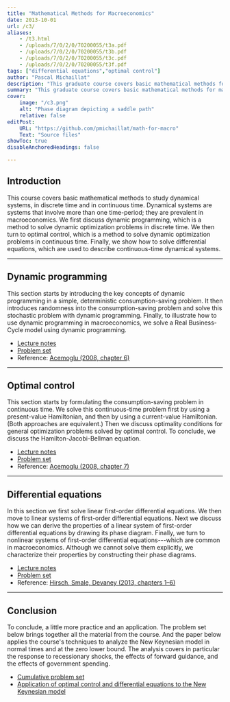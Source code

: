 ```yaml
---
title: "Mathematical Methods for Macroeconomics" 
date: 2013-10-01
url: /c3/
aliases:
    - /t3.html
    - /uploads/7/0/2/0/70200055/t3a.pdf
    - /uploads/7/0/2/0/70200055/t3b.pdf
    - /uploads/7/0/2/0/70200055/t3c.pdf
    - /uploads/7/0/2/0/70200055/t3f.pdf
tags: ["differential equations","optimal control"]
author: "Pascal Michaillat"
description: "This graduate course covers basic mathematical methods for macroeconomics: dynamic programming, optimal control, and differential equations." 
summary: "This graduate course covers basic mathematical methods for macroeconomics: dynamic programming, optimal control, and differential equations." 
cover:
    image: "/c3.png"
    alt: "Phase diagram depicting a saddle path"
    relative: false
editPost:
    URL: "https://github.com/pmichaillat/math-for-macro"
    Text: "Source files"
showToc: true
disableAnchoredHeadings: false

---
```


## Introduction

This course covers basic mathematical methods to study dynamical systems, in discrete time and in continuous time. Dynamical systems are systems that involve more than one time-period; they are prevalent in macroeconomics. We first discuss dynamic programming, which is a method to solve dynamic optimization problems in discrete time. We then turn to optimal control, which is a method to solve dynamic optimization problems in continuous time. Finally, we show how to solve differential equations, which are used to describe continuous-time dynamical systems.

---

## Dynamic programming

This section starts by introducing the key concepts of dynamic programming in a simple, deterministic consumption-saving problem. It then introduces randomness into the consumption-saving problem and solve this stochastic problem with dynamic programming. Finally, to illustrate how to use dynamic programming in macroeconomics, we solve a Real Business-Cycle model using dynamic programming.

+ [Lecture notes](/x1.pdf)
+ [Problem set](/x4.pdf)
+ Reference: [Acemoglu (2008, chapter 6)](https://press.princeton.edu/books/hardcover/9780691132921/introduction-to-modern-economic-growth)

---

## Optimal control

This section starts by formulating the consumption-saving problem in continuous time. We solve this continuous-time problem first by using a present-value Hamiltonian, and then by using a current-value Hamiltonian. (Both approaches are equivalent.) Then we discuss optimality conditions for general optimization problems solved by optimal control. To conclude, we discuss the Hamilton-Jacobi-Bellman equation.

+ [Lecture notes](/x2.pdf)
+ [Problem set](/x5.pdf)
+ Reference: [Acemoglu (2008, chapter 7)](https://press.princeton.edu/books/hardcover/9780691132921/introduction-to-modern-economic-growth)

---

## Differential equations

In this section we first solve linear first-order differential equations. We then move to linear systems of first-order differential equations. Next we discuss how we can derive the properties of a linear system of first-order differential equations by drawing its phase diagram. Finally, we turn to nonlinear systems of first-order differential equations---which are common in macroeconomics. Although we cannot solve them explicitly, we characterize their properties by constructing their phase diagrams. 

+ [Lecture notes](/x3.pdf)
+ [Problem set](/x6.pdf)
+ Reference: [Hirsch, Smale, Devaney (2013, chapters 1–6)](https://www.sciencedirect.com/book/9780123820105/differential-equations-dynamical-systems-and-an-introduction-to-chaos)

---

## Conclusion

To conclude, a little more practice and an application. The problem set below brings together all the material from the course. And the paper below applies the course's techniques to analyze the New Keynesian model in normal times and at the zero lower bound. The analysis covers in particular the response to recessionary shocks, the effects of forward guidance, and the effects of government spending.

+ [Cumulative problem set](/x7.pdf)
+ [Application of optimal control and differential equations to the New Keynesian model](/11/)
